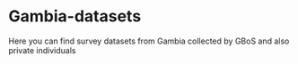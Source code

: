 # Gambia-datasets
Here you can find survey datasets from Gambia collected by GBoS and also private individuals 
